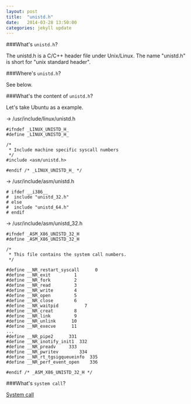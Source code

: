 ```yaml
---
layout: post
title:  "unistd.h"
date:   2014-03-28 13:50:00
categories: jekyll update
---
```


###What's `unistd.h`?

The unistd.h is a C/C++ header file under Unix/Linux. The name "unistd.h" is short for "unix standard header".

###Where's `unistd.h`? 

See below.

###What's the content of `unistd.h`?

Let's take Ubuntu as a example.

-> /usr/include/linux/unistd.h

    #ifndef _LINUX_UNISTD_H_
    #define _LINUX_UNISTD_H_

    /*
     * Include machine specific syscall numbers
     */
    #include <asm/unistd.h>

    #endif /* _LINUX_UNISTD_H_ */
    
-> /usr/include/asm/unistd.h

    # ifdef __i386__
    #  include "unistd_32.h"
    # else
    #  include "unistd_64.h"
    # endif

-> /usr/include/asm/unistd_32.h

    #ifndef _ASM_X86_UNISTD_32_H
    #define _ASM_X86_UNISTD_32_H

    /*
     * This file contains the system call numbers.
     */

    #define __NR_restart_syscall      0
    #define __NR_exit         1
    #define __NR_fork         2
    #define __NR_read         3
    #define __NR_write        4
    #define __NR_open         5
    #define __NR_close        6
    #define __NR_waitpid          7
    #define __NR_creat        8
    #define __NR_link         9
    #define __NR_unlink      10
    #define __NR_execve      11
    ...
    #define __NR_pipe2      331
    #define __NR_inotify_init1  332
    #define __NR_preadv     333
    #define __NR_pwritev        334
    #define __NR_rt_tgsigqueueinfo  335
    #define __NR_perf_event_open    336

    #endif /* _ASM_X86_UNISTD_32_H */

###What's `system call`?

[System call](http://en.wikipedia.org/wiki/System_call)
